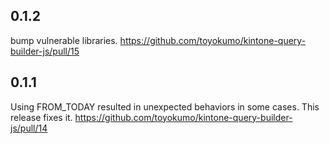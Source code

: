 ## 0.1.2
bump vulnerable libraries. https://github.com/toyokumo/kintone-query-builder-js/pull/15

## 0.1.1
Using FROM_TODAY resulted in unexpected behaviors in some cases. This release fixes it. https://github.com/toyokumo/kintone-query-builder-js/pull/14
